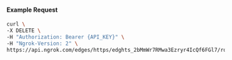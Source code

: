 <!-- Code generated for API Clients. DO NOT EDIT. -->

#### Example Request

```bash
curl \
-X DELETE \
-H "Authorization: Bearer {API_KEY}" \
-H "Ngrok-Version: 2" \
https://api.ngrok.com/edges/https/edghts_2bMmWr7RMwa3Ezryr4IcQf6FGl7/routes/edghtsrt_2bMmWwosnnj270krKnJye1ZXGft/compression
```
